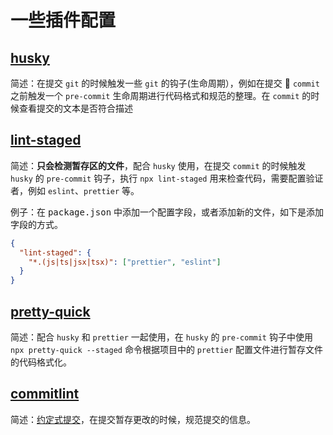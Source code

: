# 一些插件配置

## [husky](https://typicode.github.io/husky/)

简述：在提交 `git` 的时候触发一些 `git` 的钩子(生命周期），例如在提交  `commit` 之前触发一个 `pre-commit` 生命周期进行代码格式和规范的整理。在 `commit` 的时候查看提交的文本是否符合描述

## [lint-staged](https://github.com/okonet/lint-staged#readme)

简述：<b>只会检测暂存区的文件</b>，配合 `husky` 使用，在提交 `commit` 的时候触发 `husky` 的 `pre-commit` 钩子，执行 `npx lint-staged` 用来检查代码，需要配置验证者，例如 `eslint`、`prettier` 等。

例子：在 <kbd>package.json</kbd> 中添加一个配置字段，或者添加新的文件，如下是添加字段的方式。

```json
{
  "lint-staged": {
    "*.(js|ts|jsx|tsx)": ["prettier", "eslint"]
  }
}
```

## [pretty-quick](https://github.com/azz/pretty-quick)

简述：配合 `husky` 和 `prettier` 一起使用，在 `husky` 的 `pre-commit` 钩子中使用 `npx pretty-quick --staged` 命令根据项目中的 `prettier` 配置文件进行暂存文件的代码格式化。

## [commitlint](https://commitlint.js.org/#/)

简述：[约定式提交](https://www.conventionalcommits.org/zh-hans/v1.0.0/)，在提交暂存更改的时候，规范提交的信息。
